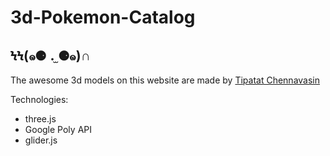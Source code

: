 # 3d-Pokemon-Catalog    
## ϞϞ(๑⚈ ․̫ ⚈๑)∩
The awesome 3d models on this website are made by [Tipatat Chennavasin](https://poly.google.com/user/8ri62AdjHrC)

Technologies:
* three.js
* Google Poly API
* glider.js
